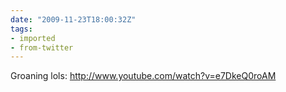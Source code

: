 ```yaml
---
date: "2009-11-23T18:00:32Z"
tags:
- imported
- from-twitter
---
```

Groaning lols: http://www.youtube.com/watch?v=e7DkeQ0roAM
